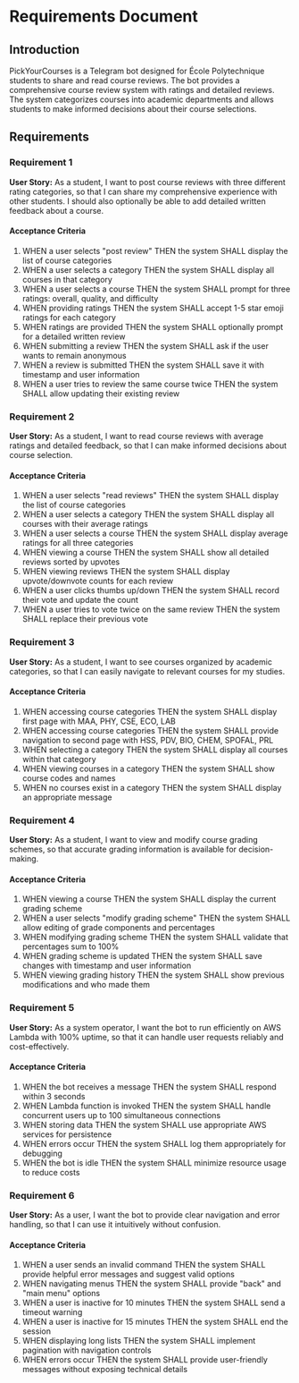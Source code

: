 # Requirements Document

## Introduction

PickYourCourses is a Telegram bot designed for École Polytechnique students to share and read course reviews. The bot provides a comprehensive course review system with ratings and detailed reviews. The system categorizes courses into academic departments and allows students to make informed decisions about their course selections.

## Requirements

### Requirement 1

**User Story:** As a student, I want to post course reviews with three different rating categories, so that I can share my comprehensive experience with other students. I should also optionally be able to add detailed written feedback about a course.

#### Acceptance Criteria

1. WHEN a user selects "post review" THEN the system SHALL display the list of course categories
2. WHEN a user selects a category THEN the system SHALL display all courses in that category
3. WHEN a user selects a course THEN the system SHALL prompt for three ratings: overall, quality, and difficulty
4. WHEN providing ratings THEN the system SHALL accept 1-5 star emoji ratings for each category
5. WHEN ratings are provided THEN the system SHALL optionally prompt for a detailed written review
6. WHEN submitting a review THEN the system SHALL ask if the user wants to remain anonymous
7. WHEN a review is submitted THEN the system SHALL save it with timestamp and user information
8. WHEN a user tries to review the same course twice THEN the system SHALL allow updating their existing review

### Requirement 2

**User Story:** As a student, I want to read course reviews with average ratings and detailed feedback, so that I can make informed decisions about course selection.

#### Acceptance Criteria

1. WHEN a user selects "read reviews" THEN the system SHALL display the list of course categories
2. WHEN a user selects a category THEN the system SHALL display all courses with their average ratings
3. WHEN a user selects a course THEN the system SHALL display average ratings for all three categories
4. WHEN viewing a course THEN the system SHALL show all detailed reviews sorted by upvotes
5. WHEN viewing reviews THEN the system SHALL display upvote/downvote counts for each review
6. WHEN a user clicks thumbs up/down THEN the system SHALL record their vote and update the count
7. WHEN a user tries to vote twice on the same review THEN the system SHALL replace their previous vote

### Requirement 3

**User Story:** As a student, I want to see courses organized by academic categories, so that I can easily navigate to relevant courses for my studies.

#### Acceptance Criteria

1. WHEN accessing course categories THEN the system SHALL display first page with MAA, PHY, CSE, ECO, LAB
2. WHEN accessing course categories THEN the system SHALL provide navigation to second page with HSS, PDV, BIO, CHEM, SPOFAL, PRL
3. WHEN selecting a category THEN the system SHALL display all courses within that category
4. WHEN viewing courses in a category THEN the system SHALL show course codes and names
5. WHEN no courses exist in a category THEN the system SHALL display an appropriate message

### Requirement 4

**User Story:** As a student, I want to view and modify course grading schemes, so that accurate grading information is available for decision-making.

#### Acceptance Criteria

1. WHEN viewing a course THEN the system SHALL display the current grading scheme
2. WHEN a user selects "modify grading scheme" THEN the system SHALL allow editing of grade components and percentages
3. WHEN modifying grading scheme THEN the system SHALL validate that percentages sum to 100%
4. WHEN grading scheme is updated THEN the system SHALL save changes with timestamp and user information
5. WHEN viewing grading history THEN the system SHALL show previous modifications and who made them

### Requirement 5

**User Story:** As a system operator, I want the bot to run efficiently on AWS Lambda with 100% uptime, so that it can handle user requests reliably and cost-effectively.

#### Acceptance Criteria

1. WHEN the bot receives a message THEN the system SHALL respond within 3 seconds
2. WHEN Lambda function is invoked THEN the system SHALL handle concurrent users up to 100 simultaneous connections
3. WHEN storing data THEN the system SHALL use appropriate AWS services for persistence
4. WHEN errors occur THEN the system SHALL log them appropriately for debugging
5. WHEN the bot is idle THEN the system SHALL minimize resource usage to reduce costs

### Requirement 6

**User Story:** As a user, I want the bot to provide clear navigation and error handling, so that I can use it intuitively without confusion.

#### Acceptance Criteria

1. WHEN a user sends an invalid command THEN the system SHALL provide helpful error messages and suggest valid options
2. WHEN navigating menus THEN the system SHALL provide "back" and "main menu" options
3. WHEN a user is inactive for 10 minutes THEN the system SHALL send a timeout warning
4. WHEN a user is inactive for 15 minutes THEN the system SHALL end the session
5. WHEN displaying long lists THEN the system SHALL implement pagination with navigation controls
6. WHEN errors occur THEN the system SHALL provide user-friendly messages without exposing technical details
